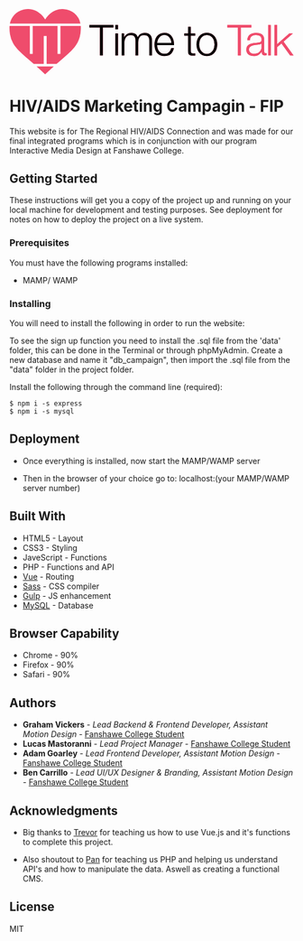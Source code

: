 <svg xmlns="http://www.w3.org/2000/svg" viewBox="0 0 909.16 208.57"><defs><style>.cls-1{fill:#ef4c6c;}</style></defs><title>hiv_logo_pink</title><g id="text_-_pink" data-name="text - pink"><path class="cls-1" d="M339.71,56.68v7.89H305.82v89.28h-9.26V64.57H262.81V56.68Z" transform="translate(-7.03 -5.56)"/><path class="cls-1" d="M354.4,56.68V70.42h-8.57V56.68Zm0,26.94v70.23h-8.57V83.62Z" transform="translate(-7.03 -5.56)"/><path class="cls-1" d="M374,83.62V95.46h.41a26.86,26.86,0,0,1,8.91-10.2q5.52-3.67,14.09-3.68A24,24,0,0,1,410,85a16.71,16.71,0,0,1,7.55,10.35A21.53,21.53,0,0,1,426.8,85a26.6,26.6,0,0,1,13.07-3.4q23.26,0,23.27,24.63v47.64h-8.57V106.62q0-8.7-3.68-13.27T438,88.79a18.43,18.43,0,0,0-9.25,2.11,16.26,16.26,0,0,0-5.85,5.65,23.9,23.9,0,0,0-3.07,8.1,49.53,49.53,0,0,0-.88,9.46v39.74h-8.58V106.21a30,30,0,0,0-.74-6.73,15.73,15.73,0,0,0-2.45-5.58,11.6,11.6,0,0,0-4.56-3.74,16,16,0,0,0-6.94-1.37,21.14,21.14,0,0,0-9.46,2,17.28,17.28,0,0,0-6.53,5.44,24.16,24.16,0,0,0-3.75,8.17,40.91,40.91,0,0,0-1.22,10.27v39.2h-8.57V83.62Z" transform="translate(-7.03 -5.56)"/><path class="cls-1" d="M481,130.64a26.18,26.18,0,0,0,4.15,8.92,23.57,23.57,0,0,0,7.21,6.53,20.18,20.18,0,0,0,10.48,2.58q9.39,0,14.7-4.9a25.79,25.79,0,0,0,7.34-13.06h8.58q-2.73,12-10,18.51t-20.62,6.53a32.71,32.71,0,0,1-14.36-2.92,26.44,26.44,0,0,1-9.87-8A34.91,34.91,0,0,1,473,133a53.62,53.62,0,0,1-1.84-14.23,50.74,50.74,0,0,1,1.84-13.6,36.38,36.38,0,0,1,5.64-11.91,28.36,28.36,0,0,1,9.87-8.44,30.37,30.37,0,0,1,14.36-3.2A27.75,27.75,0,0,1,527,93.9a36.84,36.84,0,0,1,5.38,12.65,55.62,55.62,0,0,1,1.36,14.5h-54A37.69,37.69,0,0,0,481,130.64Zm42.46-26.19a25.81,25.81,0,0,0-4.43-8,22,22,0,0,0-6.94-5.58,19.91,19.91,0,0,0-9.25-2.11,20.24,20.24,0,0,0-9.39,2.11,22,22,0,0,0-6.94,5.58,27.68,27.68,0,0,0-4.56,8,39,39,0,0,0-2.25,9.33H525.2A31,31,0,0,0,523.5,104.45Z" transform="translate(-7.03 -5.56)"/><path class="cls-1" d="M601.54,83.62v7.22H587.25V138.2a15.4,15.4,0,0,0,1.16,6.6c.77,1.58,2.7,2.47,5.79,2.65a66.74,66.74,0,0,0,7.34-.41v7.21c-1.27,0-2.54.05-3.81.14s-2.54.14-3.81.14c-5.71,0-9.71-1.11-12-3.34s-3.36-6.33-3.27-12.31v-48H566.43V83.62h12.25V62.53h8.57V83.62Z" transform="translate(-7.03 -5.56)"/><path class="cls-1" d="M653.05,84.58a31.06,31.06,0,0,1,10.42,8,34.83,34.83,0,0,1,6.39,11.78,48.35,48.35,0,0,1,0,28.71,34.69,34.69,0,0,1-6.39,11.77,30.3,30.3,0,0,1-10.42,8,36.08,36.08,0,0,1-28.44,0,30.17,30.17,0,0,1-10.41-8,34.71,34.71,0,0,1-6.4-11.77,48.57,48.57,0,0,1,0-28.71,34.85,34.85,0,0,1,6.4-11.78,30.92,30.92,0,0,1,10.41-8,35.2,35.2,0,0,1,28.44,0Zm-25,6.8a23.61,23.61,0,0,0-7.69,6.8,31.21,31.21,0,0,0-4.63,9.6,39.25,39.25,0,0,0,0,21.91,30.94,30.94,0,0,0,4.63,9.59,23.53,23.53,0,0,0,7.69,6.81,23.69,23.69,0,0,0,21.5,0,23.43,23.43,0,0,0,7.69-6.81,30.72,30.72,0,0,0,4.63-9.59,39,39,0,0,0,0-21.91,31,31,0,0,0-4.63-9.6,23.51,23.51,0,0,0-7.69-6.8,23.6,23.6,0,0,0-21.5,0Z" transform="translate(-7.03 -5.56)"/><path class="cls-1" d="M781.32,56.68v7.89H747.43v89.28h-9.25V64.57H704.43V56.68Z" transform="translate(-7.03 -5.56)"/><path class="cls-1" d="M770.71,94.51a20.13,20.13,0,0,1,5.92-7.35,25.14,25.14,0,0,1,8.78-4.22,43,43,0,0,1,11.16-1.36,49.2,49.2,0,0,1,9.25.89,22.44,22.44,0,0,1,8.3,3.33,18.18,18.18,0,0,1,6,6.87q2.31,4.42,2.31,11.5v37.29q0,5.17,5,5.17a6.67,6.67,0,0,0,2.72-.54v7.21c-1,.18-1.88.32-2.65.41a26.07,26.07,0,0,1-2.93.14,13,13,0,0,1-5.24-.89,7,7,0,0,1-3.06-2.52,9.39,9.39,0,0,1-1.43-3.87,33,33,0,0,1-.34-5h-.27a57.81,57.81,0,0,1-4.7,6.05,23.23,23.23,0,0,1-5.31,4.43,24.61,24.61,0,0,1-6.66,2.72,36.83,36.83,0,0,1-8.92.95,35.13,35.13,0,0,1-9.18-1.16,20.57,20.57,0,0,1-7.49-3.67,17.52,17.52,0,0,1-5-6.4,21.15,21.15,0,0,1-1.84-9.18q0-7.35,3.26-11.5a20.52,20.52,0,0,1,8.65-6.33,49.33,49.33,0,0,1,12.11-3.06q6.74-.89,13.68-1.7c1.81-.18,3.4-.41,4.76-.68a8.43,8.43,0,0,0,3.4-1.43,6.6,6.6,0,0,0,2.11-2.79,12,12,0,0,0,.75-4.63,15.66,15.66,0,0,0-1.43-7.14,11.3,11.3,0,0,0-3.95-4.43,15.76,15.76,0,0,0-5.85-2.24,39.3,39.3,0,0,0-7.14-.62q-8.18,0-13.34,3.88t-5.44,12.46h-8.58A28.49,28.49,0,0,1,770.71,94.51Zm42.87,21a5,5,0,0,1-3.13,2.18,32.63,32.63,0,0,1-4.09.95q-5.45.95-11.22,1.7a61.31,61.31,0,0,0-10.55,2.25,20.67,20.67,0,0,0-7.83,4.28c-2,1.86-3.06,4.52-3.06,8a12.41,12.41,0,0,0,1.3,5.79,13.8,13.8,0,0,0,3.47,4.35,15,15,0,0,0,5,2.79,18.29,18.29,0,0,0,5.85.95,29.4,29.4,0,0,0,9.39-1.49,23.1,23.1,0,0,0,7.83-4.36,20.69,20.69,0,0,0,7.28-16.19V115.47Z" transform="translate(-7.03 -5.56)"/><path class="cls-1" d="M843.52,56.68v97.17h-8.58V56.68Z" transform="translate(-7.03 -5.56)"/><path class="cls-1" d="M863.79,56.68v61l38.93-34h11.43l-29.94,26,32,44.23H905.44L877.68,115.6l-13.89,11.57v26.68h-8.57V56.68Z" transform="translate(-7.03 -5.56)"/><path d="M339.71,56.68v7.89H305.82v89.28h-9.26V64.57H262.81V56.68Z" transform="translate(-7.03 -5.56)"/><path d="M354.4,56.68V70.42h-8.57V56.68Zm0,26.94v70.23h-8.57V83.62Z" transform="translate(-7.03 -5.56)"/><path d="M374,83.62V95.46h.41a26.86,26.86,0,0,1,8.91-10.2q5.52-3.67,14.09-3.68A24,24,0,0,1,410,85a16.71,16.71,0,0,1,7.55,10.35A21.53,21.53,0,0,1,426.8,85a26.6,26.6,0,0,1,13.07-3.4q23.26,0,23.27,24.63v47.64h-8.57V106.62q0-8.7-3.68-13.27T438,88.79a18.43,18.43,0,0,0-9.25,2.11,16.26,16.26,0,0,0-5.85,5.65,23.9,23.9,0,0,0-3.07,8.1,49.53,49.53,0,0,0-.88,9.46v39.74h-8.58V106.21a30,30,0,0,0-.74-6.73,15.73,15.73,0,0,0-2.45-5.58,11.6,11.6,0,0,0-4.56-3.74,16,16,0,0,0-6.94-1.37,21.14,21.14,0,0,0-9.46,2,17.28,17.28,0,0,0-6.53,5.44,24.16,24.16,0,0,0-3.75,8.17,40.91,40.91,0,0,0-1.22,10.27v39.2h-8.57V83.62Z" transform="translate(-7.03 -5.56)"/><path d="M481,130.64a26.18,26.18,0,0,0,4.15,8.92,23.57,23.57,0,0,0,7.21,6.53,20.18,20.18,0,0,0,10.48,2.58q9.39,0,14.7-4.9a25.79,25.79,0,0,0,7.34-13.06h8.58q-2.73,12-10,18.51t-20.62,6.53a32.71,32.71,0,0,1-14.36-2.92,26.44,26.44,0,0,1-9.87-8A34.91,34.91,0,0,1,473,133a53.62,53.62,0,0,1-1.84-14.23,50.74,50.74,0,0,1,1.84-13.6,36.38,36.38,0,0,1,5.64-11.91,28.36,28.36,0,0,1,9.87-8.44,30.37,30.37,0,0,1,14.36-3.2A27.75,27.75,0,0,1,527,93.9a36.84,36.84,0,0,1,5.38,12.65,55.62,55.62,0,0,1,1.36,14.5h-54A37.69,37.69,0,0,0,481,130.64Zm42.46-26.19a25.81,25.81,0,0,0-4.43-8,22,22,0,0,0-6.94-5.58,19.91,19.91,0,0,0-9.25-2.11,20.24,20.24,0,0,0-9.39,2.11,22,22,0,0,0-6.94,5.58,27.68,27.68,0,0,0-4.56,8,39,39,0,0,0-2.25,9.33H525.2A31,31,0,0,0,523.5,104.45Z" transform="translate(-7.03 -5.56)"/><path d="M601.54,83.62v7.22H587.25V138.2a15.4,15.4,0,0,0,1.16,6.6c.77,1.58,2.7,2.47,5.79,2.65a66.74,66.74,0,0,0,7.34-.41v7.21c-1.27,0-2.54.05-3.81.14s-2.54.14-3.81.14c-5.71,0-9.71-1.11-12-3.34s-3.36-6.33-3.27-12.31v-48H566.43V83.62h12.25V62.53h8.57V83.62Z" transform="translate(-7.03 -5.56)"/><path d="M653.05,84.58a31.06,31.06,0,0,1,10.42,8,34.83,34.83,0,0,1,6.39,11.78,48.35,48.35,0,0,1,0,28.71,34.69,34.69,0,0,1-6.39,11.77,30.3,30.3,0,0,1-10.42,8,36.08,36.08,0,0,1-28.44,0,30.17,30.17,0,0,1-10.41-8,34.71,34.71,0,0,1-6.4-11.77,48.57,48.57,0,0,1,0-28.71,34.85,34.85,0,0,1,6.4-11.78,30.92,30.92,0,0,1,10.41-8,35.2,35.2,0,0,1,28.44,0Zm-25,6.8a23.61,23.61,0,0,0-7.69,6.8,31.21,31.21,0,0,0-4.63,9.6,39.25,39.25,0,0,0,0,21.91,30.94,30.94,0,0,0,4.63,9.59,23.53,23.53,0,0,0,7.69,6.81,23.69,23.69,0,0,0,21.5,0,23.43,23.43,0,0,0,7.69-6.81,30.72,30.72,0,0,0,4.63-9.59,39,39,0,0,0,0-21.91,31,31,0,0,0-4.63-9.6,23.51,23.51,0,0,0-7.69-6.8,23.6,23.6,0,0,0-21.5,0Z" transform="translate(-7.03 -5.56)"/><path class="cls-1" d="M781.32,56.68v7.89H747.43v89.28h-9.25V64.57H704.43V56.68Z" transform="translate(-7.03 -5.56)"/><path class="cls-1" d="M770.71,94.51a20.13,20.13,0,0,1,5.92-7.35,25.14,25.14,0,0,1,8.78-4.22,43,43,0,0,1,11.16-1.36,49.2,49.2,0,0,1,9.25.89,22.44,22.44,0,0,1,8.3,3.33,18.18,18.18,0,0,1,6,6.87q2.31,4.42,2.31,11.5v37.29q0,5.17,5,5.17a6.67,6.67,0,0,0,2.72-.54v7.21c-1,.18-1.88.32-2.65.41a26.07,26.07,0,0,1-2.93.14,13,13,0,0,1-5.24-.89,7,7,0,0,1-3.06-2.52,9.39,9.39,0,0,1-1.43-3.87,33,33,0,0,1-.34-5h-.27a57.81,57.81,0,0,1-4.7,6.05,23.23,23.23,0,0,1-5.31,4.43,24.61,24.61,0,0,1-6.66,2.72,36.83,36.83,0,0,1-8.92.95,35.13,35.13,0,0,1-9.18-1.16,20.57,20.57,0,0,1-7.49-3.67,17.52,17.52,0,0,1-5-6.4,21.15,21.15,0,0,1-1.84-9.18q0-7.35,3.26-11.5a20.52,20.52,0,0,1,8.65-6.33,49.33,49.33,0,0,1,12.11-3.06q6.74-.89,13.68-1.7c1.81-.18,3.4-.41,4.76-.68a8.43,8.43,0,0,0,3.4-1.43,6.6,6.6,0,0,0,2.11-2.79,12,12,0,0,0,.75-4.63,15.66,15.66,0,0,0-1.43-7.14,11.3,11.3,0,0,0-3.95-4.43,15.76,15.76,0,0,0-5.85-2.24,39.3,39.3,0,0,0-7.14-.62q-8.18,0-13.34,3.88t-5.44,12.46h-8.58A28.49,28.49,0,0,1,770.71,94.51Zm42.87,21a5,5,0,0,1-3.13,2.18,32.63,32.63,0,0,1-4.09.95q-5.45.95-11.22,1.7a61.31,61.31,0,0,0-10.55,2.25,20.67,20.67,0,0,0-7.83,4.28c-2,1.86-3.06,4.52-3.06,8a12.41,12.41,0,0,0,1.3,5.79,13.8,13.8,0,0,0,3.47,4.35,15,15,0,0,0,5,2.79,18.29,18.29,0,0,0,5.85.95,29.4,29.4,0,0,0,9.39-1.49,23.1,23.1,0,0,0,7.83-4.36,20.69,20.69,0,0,0,7.28-16.19V115.47Z" transform="translate(-7.03 -5.56)"/><path class="cls-1" d="M843.52,56.68v97.17h-8.58V56.68Z" transform="translate(-7.03 -5.56)"/><path class="cls-1" d="M863.79,56.68v61l38.93-34h11.43l-29.94,26,32,44.23H905.44L877.68,115.6l-13.89,11.57v26.68h-8.57V56.68Z" transform="translate(-7.03 -5.56)"/></g><g id="heart_-_pink" data-name="heart - pink"><path class="cls-1" d="M93.69,189.08c9.12,8.1,18.14,16.31,27,24.73.62.59.87.23,1.26-.14q13.2-12.54,26.83-24.59Z" transform="translate(-7.03 -5.56)"/><path class="cls-1" d="M85.78,51.91H234.1a56.93,56.93,0,0,0-19.31-32.62,57.68,57.68,0,0,0-33.3-13.45A58.73,58.73,0,0,0,155,9.62c-12.12,4.75-21.72,12.72-29.46,23.07-1.51,2-2.87,4.11-4.2,6.24-.39-.17-.48-.51-.64-.76a71.18,71.18,0,0,0-12.39-15.26c-16.63-15.3-36-20.8-58-15.23S12.68,30.6,8.32,51.91Z" transform="translate(-7.03 -5.56)"/><path class="cls-1" d="M170.11,59.8v89.28h-9.26V59.8H81.44v89.28H72.18V59.8H7.23Q7.14,61,7.11,62.14A124.47,124.47,0,0,0,8.57,85.83,84,84,0,0,0,19,115.46c5.33,9.08,12.14,17,19.53,24.38,9.07,9.1,18.76,17.5,28.47,25.9q8.89,7.69,17.76,15.44h31.91V91.91h9.26v89.27h31.77c12.25-10.7,24.69-21.18,36.68-32.18a195.8,195.8,0,0,0,21.37-22.3,85.46,85.46,0,0,0,16.1-31.28,111.88,111.88,0,0,0,3.49-25.48c.1-3.39.11-6.77-.12-10.14Z" transform="translate(-7.03 -5.56)"/></g></svg>

# HIV/AIDS Marketing Campagin - FIP

This website is for The Regional HIV/AIDS Connection and was made for our final integrated programs which is in conjunction with our program Interactive Media Design at Fanshawe College. 

## Getting Started

These instructions will get you a copy of the project up and running on your local machine for development and testing purposes. See deployment for notes on how to deploy the project on a live system.

### Prerequisites

You must have the following programs installed: 

* MAMP/ WAMP

### Installing

You will need to install the following in order to run the website:

To see the sign up function you need to install the .sql file from the 'data' folder, this can be done in the Terminal or through phpMyAdmin. Create a new database and name it "db_campaign", then import the .sql file from the "data" folder in the project folder.

Install the following through the command line (required):

```
$ npm i -s express
$ npm i -s mysql
```

## Deployment

* Once everything is installed, now start the MAMP/WAMP server

* Then in the browser of your choice go to: localhost:(your MAMP/WAMP server number)

## Built With

* HTML5 - Layout
* CSS3 - Styling
* JaveScript - Functions
* PHP - Functions and API
* [Vue](https://vuejs.org/v2/guide/installation.html) - Routing
* [Sass](https://sass-lang.com/) - CSS compiler
* [Gulp](https://gulpjs.com/) - JS enhancement
* [MySQL](https://www.mysql.com/) - Database

## Browser Capability 

* Chrome - 90%
* Firefox - 90%
* Safari - 90%


## Authors

* **Graham Vickers** - *Lead Backend & Frontend Developer, Assistant Motion Design* - [Fanshawe College Student](https://github.com/grahamvickers)
* **Lucas Mastoranni** - *Lead Project Manager* - [Fanshawe College Student](https://github.com/lmastroianni)
* **Adam Goarley** - *Lead Frontend Developer, Assistant Motion Design* - [Fanshawe College Student](https://github.com/adamgoarley)
* **Ben Carrillo** - *Lead UI/UX Designer & Branding, Assistant Motion Design* - [Fanshawe College Student](https://github.com/carrillobenjamin)

## Acknowledgments

* Big thanks to [Trevor](https://github.com/Trevor-FanshaweC) for teaching us how to use Vue.js and it's functions to complete this project.

* Also shoutout to [Pan](https://github.com/spiderPan) for teaching us PHP and helping us understand API's and how to manipulate the data. Aswell as creating a functional CMS.

## License

MIT

